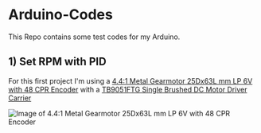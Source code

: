 # Arduino-Codes

This Repo contains some test codes for my Arduino.

## 1) Set RPM with PID

For this first project I'm using a [4.4:1 Metal Gearmotor 25Dx63L mm LP 6V with 48 CPR Encoder](https://www.pololu.com/product/4821) with a  [TB9051FTG Single Brushed DC Motor Driver Carrier](https://www.pololu.com/product/2997)

![Image of 4.4:1 Metal Gearmotor 25Dx63L mm LP 6V with 48 CPR Encoder](https://a.pololu-files.com/picture/0J9890.600x480.jpg?c6dfea6448bb8ef0cef701de2d59b4d6)
